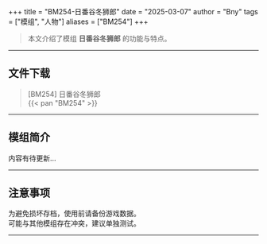 +++
title = "BM254-日番谷冬狮郎"
date = "2025-03-07"
author = "Bny"
tags = ["模组", "人物"]
aliases = ["BM254"]
+++

> 本文介绍了模组 **日番谷冬狮郎** 的功能与特点。

---

## 文件下载

> [BM254] 日番谷冬狮郎  
{{< pan "BM254" >}}  

---

## 模组简介

>  
内容有待更新...  

---

## 注意事项

>  
为避免损坏存档，使用前请备份游戏数据。  
可能与其他模组存在冲突，建议单独测试。  

---

